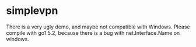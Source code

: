 # simplevpn
There is a very ugly demo, and maybe not compatible with Windows.
Please compile with go1.5.2, because there is a bug with net.Interface.Name on windows.
